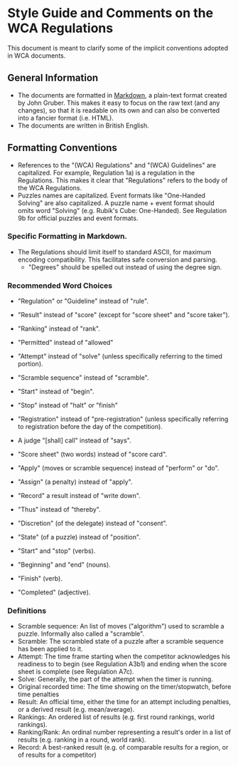 # Style Guide and Comments on the WCA Regulations

This document is meant to clarify some of the implicit conventions adopted in WCA documents.

## General Information

- The documents are formatted in [Markdown](http://daringfireball.net/projects/markdown/), a plain-text format created by John Gruber. This makes it easy to focus on the raw text (and any changes), so that it is readable on its own and can also be converted into a fancier format (i.e. HTML).
- The documents are written in British English.

## Formatting Conventions

- References to the "(WCA) Regulations" and "(WCA) Guidelines" are capitalized. For example, Regulation 1a) is a regulation in the Regulations. This makes it clear that "Regulations" refers to the body of the WCA Regulations.
- Puzzles names are capitalized. Event formats like "One-Handed Solving" are also capitalized. A puzzle name + event format should omits word "Solving" (e.g. Rubik's Cube: One-Handed). See Regulation 9b for official puzzles and event formats.

### Specific Formatting in Markdown.

- The Regulations should limit itself to standard ASCII, for maximum encoding compatibility. This facilitates safe conversion and parsing.
    - "Degrees" should be spelled out instead of using the degree sign.

### Recommended Word Choices

- "Regulation" or "Guideline" instead of "rule".
- "Result" instead of "score" (except for "score sheet" and "score taker").
- "Ranking" instead of "rank".
- "Permitted" instead of "allowed"
- "Attempt" instead of "solve" (unless specifically referring to the timed portion).
- "Scramble sequence" instead of "scramble".
- "Start" instead of "begin".
- "Stop" instead of "halt" or "finish"
- "Registration" instead of "pre-registration" (unless specifically referring to registration before the day of the competition).
- A judge "[shall] call" instead of "says".
- "Score sheet" (two words) instead of "score card".
- "Apply" (moves or scramble sequence) instead of "perform" or "do".
- "Assign" (a penalty) instead of "apply".
- "Record" a result instead of "write down".
- "Thus" instead of "thereby".
- "Discretion" (of the delegate) instead of "consent".
- "State" (of a puzzle) instead of "position".

- "Start" and "stop" (verbs).
- "Beginning" and "end" (nouns).
- "Finish" (verb).
- "Completed" (adjective).


### Definitions

- Scramble sequence: An list of moves ("algorithm") used to scramble a puzzle. Informally also called a "scramble".
- Scramble: The scrambled state of a puzzle after a scramble sequence has been applied to it.
- Attempt: The time frame starting when the competitor acknowledges his readiness to to begin (see Regulation A3b1) and ending when the score sheet is complete (see Regulation A7c).
- Solve: Generally, the part of the attempt when the timer is running.
- Original recorded time: The time showing on the timer/stopwatch, before time penalties
- Result: An official time, either the time for an attempt including penalties, or a derived result (e.g. mean/average).
- Rankings: An ordered list of results (e.g. first round rankings, world rankings).
- Ranking/Rank: An ordinal number representing a result's order in a list of results (e.g. ranking in a round, world rank).
- Record: A best-ranked result (e.g. of comparable results for a region, or of results for a competitor)